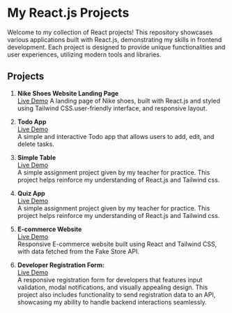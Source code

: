 # My React.js Projects

Welcome to my collection of React projects! This repository showcases various applications built with React.js, demonstrating my skills in frontend development. Each project is designed to provide unique functionalities and user experiences, utilizing modern tools and libraries.


## Projects

1. **Nike Shoes Website Landing Page**  
   [Live Demo](  https://vercel.live/link/nike-website-landing-page-blond.vercel.app?via=deployment-domains-list&p=1  )
    A landing page of Nike shoes, built with React.js and styled using Tailwind CSS.user-friendly interface, and responsive layout.


2. **Todo App**  
   [Live Demo](https://vercel.live/link/todo-app-two-liart-17.vercel.app?via=deployment-domains-list&p=1)  
   A simple and interactive Todo app that allows users to add, edit, and delete tasks.

3. **Simple Table**  
   [Live Demo](https://vercel.live/link/simple-table-gamma.vercel.app?via=project-dashboard-alias-list&p=1)  
   A simple assignment project given by my teacher for practice. This project helps reinforce my understanding of React.js and Tailwind css.

4. **Quiz App**  
   [Live Demo]( https://vercel.live/link/quiz-app-ui-ivory.vercel.app?via=project-dashboard-alias-list&p=1)  
   A simple assignment project given by my teacher for practice. This project helps reinforce my understanding of React.js and Tailwind css.

5. **E-commerce Website**  
   [Live Demo](https://simple-ecommerce-omega.vercel.app/)  
   Responsive E-commerce website built using React and Tailwind CSS, with data fetched from the Fake Store API.

6. **Developer Registration Form:**  
   [Live Demo](https://simple-ecommerce-omega.vercel.app/)  
   A responsive registration form for developers that features input validation, modal notifications, and visually appealing design.
    This project also includes functionality to send registration data to an API, showcasing my ability to handle backend interactions seamlessly.
